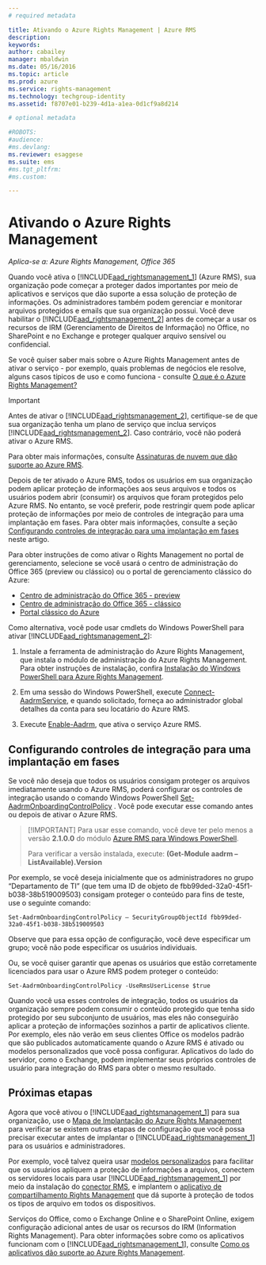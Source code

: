 ```yaml
---
# required metadata

title: Ativando o Azure Rights Management | Azure RMS
description:
keywords:
author: cabailey
manager: mbaldwin
ms.date: 05/16/2016
ms.topic: article
ms.prod: azure
ms.service: rights-management
ms.technology: techgroup-identity
ms.assetid: f8707e01-b239-4d1a-a1ea-0d1cf9a8d214

# optional metadata

#ROBOTS:
#audience:
#ms.devlang:
ms.reviewer: esaggese
ms.suite: ems
#ms.tgt_pltfrm:
#ms.custom:

---
```


# Ativando o Azure Rights Management

*Aplica-se a: Azure Rights Management, Office 365*

Quando você ativa o [!INCLUDE[aad_rightsmanagement_1](../includes/aad_rightsmanagement_1_md.md)] (Azure RMS), sua organização pode começar a proteger dados importantes por meio de aplicativos e serviços que dão suporte a essa solução de proteção de informações. Os administradores também podem gerenciar e monitorar arquivos protegidos e emails que sua organização possui. Você deve habilitar o [!INCLUDE[aad_rightsmanagement_2](../includes/aad_rightsmanagement_2_md.md)] antes de começar a usar os recursos de IRM (Gerenciamento de Direitos de Informação) no Office, no SharePoint e no Exchange e proteger qualquer arquivo sensível ou confidencial.

Se você quiser saber mais sobre o Azure Rights Management antes de ativar o serviço - por exemplo, quais problemas de negócios ele resolve, alguns casos típicos de uso e como funciona - consulte [O que é o Azure Rights Management?](../understand-explore/what-is-azure-rms.md)

> [!IMPORTANT]
> Antes de ativar o [!INCLUDE[aad_rightsmanagement_2](../includes/aad_rightsmanagement_2_md.md)], certifique-se de que sua organização tenha um plano de serviço que inclua serviços [!INCLUDE[aad_rightsmanagement_2](../includes/aad_rightsmanagement_2_md.md)]. Caso contrário, você não poderá ativar o Azure RMS.
>
> Para obter mais informações, consulte [Assinaturas de nuvem que dão suporte ao Azure RMS](../get-started/requirements-subscriptions.md).

Depois de ter ativado o Azure RMS, todos os usuários em sua organização podem aplicar proteção de informações aos seus arquivos e todos os usuários podem abrir (consumir) os arquivos que foram protegidos pelo Azure RMS. No entanto, se você preferir, pode restringir quem pode aplicar proteção de informações por meio de controles de integração para uma implantação em fases. Para obter mais informações, consulte a seção [Configurando controles de integração para uma implantação em fases](#configuring-onboarding-controls-for-a-phased-deployment) neste artigo.

Para obter instruções de como ativar o Rights Management no portal de gerenciamento, selecione se você usará o centro de administração do Office 365 (preview ou clássico) ou o portal de gerenciamento clássico do Azure:


- [Centro de administração do Office 365 - preview](activate-office365-preview.md)
- [Centro de administração do Office 365 - clássico](activate-office365-classic.md)
- [Portal clássico do Azure](activate-azure-classic.md)

Como alternativa, você pode usar cmdlets do Windows PowerShell para ativar [!INCLUDE[aad_rightsmanagement_2](../includes/aad_rightsmanagement_2_md.md)]:

1. Instale a ferramenta de administração do Azure Rights Management, que instala o módulo de administração do Azure Rights Management. Para obter instruções de instalação, confira [Instalação do Windows PowerShell para Azure Rights Management](../deploy-use/install-powershell.md).

2. Em uma sessão do Windows PowerShell, execute [Connect-AadrmService](https://msdn.microsoft.com/library/windowsazure/dn629415.aspx), e quando solicitado, forneça ao administrador global detalhes da conta para seu locatário do Azure RMS.

3. Execute [Enable-Aadrm](http://msdn.microsoft.com/library/windowsazure/dn629412.aspx), que ativa o serviço Azure RMS.

## Configurando controles de integração para uma implantação em fases
Se você não deseja que todos os usuários consigam proteger os arquivos imediatamente usando o Azure RMS, poderá configurar os controles de integração usando o comando Windows PowerShell [Set-AadrmOnboardingControlPolicy](http://msdn.microsoft.com/library/azure/dn857521.aspx) . Você pode executar esse comando antes ou depois de ativar o Azure RMS.

> [!IMPORTANT] Para usar esse comando, você deve ter pelo menos a versão **2.1.0.0** do módulo [Azure RMS para Windows PowerShell](http://go.microsoft.com/fwlink/?LinkId=257721).
>
> Para verificar a versão instalada, execute: **(Get-Module aadrm –ListAvailable).Version**

Por exemplo, se você deseja inicialmente que os administradores no grupo “Departamento de TI” (que tem uma ID de objeto de fbb99ded-32a0-45f1-b038-38b519009503) consigam proteger o conteúdo para fins de teste, use o seguinte comando:

```
Set-AadrmOnboardingControlPolicy – SecurityGroupObjectId fbb99ded-32a0-45f1-b038-38b519009503
```
Observe que para essa opção de configuração, você deve especificar um grupo; você não pode especificar os usuários individuais.

Ou, se você quiser garantir que apenas os usuários que estão corretamente licenciados para usar o Azure RMS podem proteger o conteúdo:

```
Set-AadrmOnboardingControlPolicy -UseRmsUserLicense $true
```
Quando você usa esses controles de integração, todos os usuários da organização sempre podem consumir o conteúdo protegido que tenha sido protegido por seu subconjunto de usuários, mas eles não conseguirão aplicar a proteção de informações sozinhos a partir de aplicativos cliente. Por exemplo, eles não verão em seus clientes Office os modelos padrão que são publicados automaticamente quando o Azure RMS é ativado ou modelos personalizados que você possa configurar.  Aplicativos do lado do servidor, como o Exchange, podem implementar seus próprios controles de usuário para integração do RMS para obter o mesmo resultado.


## Próximas etapas
Agora que você ativou o [!INCLUDE[aad_rightsmanagement_1](../includes/aad_rightsmanagement_1_md.md)] para sua organização, use o [Mapa de Implantação do Azure Rights Management](../plan-design/deployment-roadmap.md) para verificar se existem outras etapas de configuração que você possa precisar executar antes de implantar o [!INCLUDE[aad_rightsmanagement_1](../includes/aad_rightsmanagement_1_md.md)] para os usuários e administradores. 

Por exemplo, você talvez queira usar [modelos personalizados](configure-custom-templates.md) para facilitar que os usuários apliquem a proteção de informações a arquivos, conectem os servidores locais para usar [!INCLUDE[aad_rightsmanagement_1](../includes/aad_rightsmanagement_1_md.md)] por meio da instalação do [conector RMS](deploy-rms-connector.md), e implantem o [aplicativo de compartilhamento Rights Management](../rms-client/sharing-app-windows.md) que dá suporte à proteção de todos os tipos de arquivo em todos os dispositivos. 

Serviços do Office, como o Exchange Online e o SharePoint Online, exigem configuração adicional antes de usar os recursos do IRM (Information Rights Management). Para obter informações sobre como os aplicativos funcionam com o [!INCLUDE[aad_rightsmanagement_1](../includes/aad_rightsmanagement_1_md.md)], consulte [Como os aplicativos dão suporte ao Azure Rights Management](../understand-explore/applications-support.md).



<!--HONumber=May16_HO3-->


